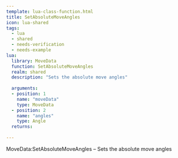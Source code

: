 ```yaml
---
template: lua-class-function.html
title: SetAbsoluteMoveAngles
icon: lua-shared
tags:
  - lua
  - shared
  - needs-verification
  - needs-example
lua:
  library: MoveData
  function: SetAbsoluteMoveAngles
  realm: shared
  description: "Sets the absolute move angles"
  
  arguments:
  - position: 1
    name: "moveData"
    type: MoveData
  - position: 2
    name: "angles"
    type: Angle
  returns:
    
---
```


<div class="lua__search__keywords">
MoveData:SetAbsoluteMoveAngles &#x2013; Sets the absolute move angles
</div>
